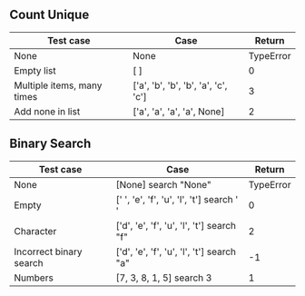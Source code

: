 ## Count Unique

| Test case           | Case   | Return |
| ---                 | ---    | ---      |
| None    | None | TypeError |
| Empty list | [ ]  | 0  |
| Multiple items, many times  |  ['a', 'b', 'b', 'b', 'a', 'c', 'c']  | 3 |
| Add none in list  | ['a', 'a', 'a', 'a', None] | 2 |

## Binary Search

| Test case           | Case   | Return |
| ---                 | ---    | ---      |
| None    |  [None] search "None" | TypeError |
| Empty | [' ', 'e', 'f', 'u', 'l', 't'] search ' ' | 0  |
| Character | ['d', 'e', 'f', 'u', 'l', 't'] search "f" | 2 |
| Incorrect binary search | ['d', 'e', 'f', 'u', 'l', 't']  search "a" | -1 |
| Numbers | [7, 3, 8, 1, 5] search 3 | 1 |
